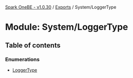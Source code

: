 [Spark OneBE - v1.0.30](../README.md) / [Exports](../modules.md) / System/LoggerType

# Module: System/LoggerType

## Table of contents

### Enumerations

- [LoggerType](../enums/System_LoggerType.LoggerType.md)
